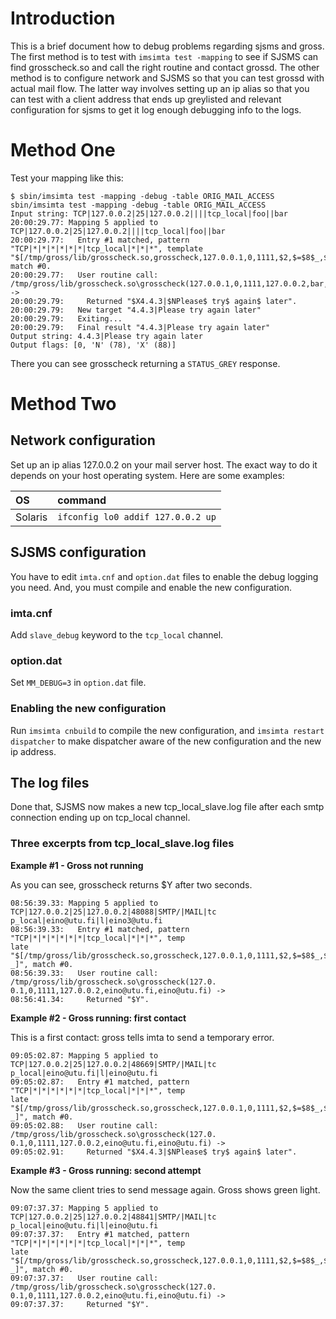 # Introduction #

This is a brief document how to debug problems regarding sjsms and gross. The first method is to test with `imsimta test -mapping` to see if SJSMS can find grosscheck.so  and call the right routine and contact grossd. The other method is to configure network and SJSMS so that you can test grossd with actual mail flow. The latter way involves setting up an ip alias so that you can test with a client address that ends up greylisted and relevant configuration for sjsms to get it log enough debugging info to the logs.

# Method One #

Test your mapping like this:

```
$ sbin/imsimta test -mapping -debug -table ORIG_MAIL_ACCESS 
sbin/imsimta test -mapping -debug -table ORIG_MAIL_ACCESS 
Input string: TCP|127.0.0.2|25|127.0.0.2||||tcp_local|foo||bar
20:00:29.77: Mapping 5 applied to TCP|127.0.0.2|25|127.0.0.2||||tcp_local|foo||bar
20:00:29.77:   Entry #1 matched, pattern "TCP|*|*|*|*|*|*|tcp_local|*|*|*", template "$[/tmp/gross/lib/grosscheck.so,grosscheck,127.0.0.1,0,1111,$2,$=$8$_,$=$6$_]", match #0.
20:00:29.77:   User routine call: /tmp/gross/lib/grosscheck.so\grosscheck(127.0.0.1,0,1111,127.0.0.2,bar,foo) ->
20:00:29.79:     Returned "$X4.4.3|$NPlease$ try$ again$ later".
20:00:29.79:   New target "4.4.3|Please try again later"
20:00:29.79:   Exiting...
20:00:29.79:   Final result "4.4.3|Please try again later"
Output string: 4.4.3|Please try again later
Output flags: [0, 'N' (78), 'X' (88)]
```

There you can see grosscheck returning a `STATUS_GREY` response.

# Method Two #

## Network configuration ##

Set up an ip alias 127.0.0.2 on your mail server host. The exact way to do it depends on your host operating system. Here are some examples:

| OS  | command |
|:----|:--------|
| Solaris | `ifconfig lo0 addif 127.0.0.2 up` |


## SJSMS configuration ##

You have to edit `imta.cnf` and `option.dat` files to enable the debug logging you need. And,
you must compile and enable the new configuration.

### imta.cnf ###

Add `slave_debug` keyword to the `tcp_local` channel.

### option.dat ###

Set `MM_DEBUG=3` in `option.dat` file.

### Enabling the new configuration ###

Run `imsimta cnbuild` to compile the new configuration, and `imsimta restart dispatcher` to make dispatcher aware of the new configuration and the new ip address.

## The log files ##

Done that, SJSMS now makes a new tcp\_local\_slave.log file after each smtp connection ending up on tcp\_local channel.

### Three excerpts from tcp\_local\_slave.log files ###

**Example #1 - Gross not running**

As you can see, grosscheck returns $Y after two seconds.

```
08:56:39.33: Mapping 5 applied to TCP|127.0.0.2|25|127.0.0.2|48088|SMTP/|MAIL|tc
p_local|eino@utu.fi|l|eino3@utu.fi
08:56:39.33:   Entry #1 matched, pattern "TCP|*|*|*|*|*|*|tcp_local|*|*|*", temp
late "$[/tmp/gross/lib/grosscheck.so,grosscheck,127.0.0.1,0,1111,$2,$=$8$_,$=$6$
_]", match #0.
08:56:39.33:   User routine call: /tmp/gross/lib/grosscheck.so\grosscheck(127.0.
0.1,0,1111,127.0.0.2,eino@utu.fi,eino@utu.fi) ->
08:56:41.34:     Returned "$Y".
```

**Example #2 - Gross running: first contact**

This is a first contact: gross tells imta to send a temporary error.

```
09:05:02.87: Mapping 5 applied to TCP|127.0.0.2|25|127.0.0.2|48669|SMTP/|MAIL|tc
p_local|eino@utu.fi|l|eino@utu.fi
09:05:02.87:   Entry #1 matched, pattern "TCP|*|*|*|*|*|*|tcp_local|*|*|*", temp
late "$[/tmp/gross/lib/grosscheck.so,grosscheck,127.0.0.1,0,1111,$2,$=$8$_,$=$6$
_]", match #0.
09:05:02.88:   User routine call: /tmp/gross/lib/grosscheck.so\grosscheck(127.0.
0.1,0,1111,127.0.0.2,eino@utu.fi,eino@utu.fi) ->
09:05:02.91:     Returned "$X4.4.3|$NPlease$ try$ again$ later".
```

**Example #3 - Gross running: second attempt**

Now the same client tries to send message again. Gross shows green light.

```
09:07:37.37: Mapping 5 applied to TCP|127.0.0.2|25|127.0.0.2|48841|SMTP/|MAIL|tc
p_local|eino@utu.fi|l|eino@utu.fi
09:07:37.37:   Entry #1 matched, pattern "TCP|*|*|*|*|*|*|tcp_local|*|*|*", temp
late "$[/tmp/gross/lib/grosscheck.so,grosscheck,127.0.0.1,0,1111,$2,$=$8$_,$=$6$
_]", match #0.
09:07:37.37:   User routine call: /tmp/gross/lib/grosscheck.so\grosscheck(127.0.
0.1,0,1111,127.0.0.2,eino@utu.fi,eino@utu.fi) ->
09:07:37.37:     Returned "$Y".
```








